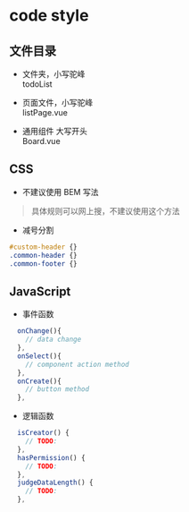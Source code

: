 # code style

## 文件目录

- 文件夹，小写驼峰  
todoList

- 页面文件，小写驼峰  
listPage.vue

- 通用组件 大写开头  
Board.vue

## CSS

- 不建议使用 BEM 写法
> 具体规则可以网上搜，不建议使用这个方法

- 减号分割
```css
#custom-header {}
.common-header {}
.common-footer {}
```

## JavaScript

- 事件函数  
```javascript
  onChange(){
    // data change
  },
  onSelect(){
    // component action method
  },
  onCreate(){
    // button method
  },
```

- 逻辑函数
```javascript
  isCreator() {
    // TODO:
  },
  hasPermission() {
    // TODO:
  },
  judgeDataLength() {
    // TODO:
  },
```
